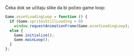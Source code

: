 Čeka dok se učitaju slike da bi počeo game loop:

```js
Game.assetLoadingLoop = function () {
  if (Game.spritesStillLoading > 0)
    window.requestAnimationFrame(Game.assetLoadingLoop);
  else {
    Game.initialize();
    Game.mainLoop();
  }
};
```

